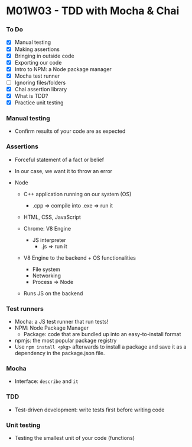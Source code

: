 # M01W03 - TDD with Mocha & Chai

### To Do
- [x] Manual testing
- [x] Making assertions
- [x] Bringing in outside code
- [x] Exporting our code
- [x] Intro to NPM: a Node package manager
- [x] Mocha test runner
- [ ] Ignoring files/folders
- [x] Chai assertion library
- [x] What is TDD?
- [x] Practice unit testing

### Manual testing
- Confirm results of your code are as expected

### Assertions
- Forceful statement of a fact or belief
- In our case, we want it to throw an error 

- Node
    - C++ application running on our system (OS)
        - .cpp => compile into .exe => run it

    - HTML, CSS, JavaScript
    - Chrome: V8 Engine
        - JS interpreter
            - .js => run it
    - V8 Engine to the backend + OS functionalities
        - File system
        - Networking
        - Process
    => Node
    - Runs JS on the backend

### Test runners
- Mocha: a JS test runner that run tests! 
- NPM: Node Package Manager
    - Package: code that are bundled up into an easy-to-install format
- npmjs: the most popular package registry
- Use `npm install <pkg>` afterwards to install a package and
save it as a dependency in the package.json file.

### Mocha
- Interface: `describe` and `it`


### TDD
- Test-driven development: write tests first before writing code

### Unit testing
- Testing the smallest unit of your code (functions)
